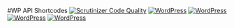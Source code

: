 #WP API Shortcodes
[![Scrutinizer Code Quality](https://scrutinizer-ci.com/g/hideokamoto/wpapi-shortcodes-and-widgets/badges/quality-score.png?b=master)](https://scrutinizer-ci.com/g/hideokamoto/wpapi-shortcodes-and-widgets/?branch=master)
[![WordPress](https://wordpress.org/plugins/wpapi-shortcode-and-widgets/)](https://img.shields.io/wordpress/plugin/dt/wpapi-shortcodes-and-widgets.svg)
[![WordPress](https://wordpress.org/plugins/wpapi-shortcode-and-widgets/)](https://img.shields.io/wordpress/plugin/v/wpapi-shortcodes-and-widgets.svg)
[![WordPress](https://wordpress.org/plugins/wpapi-shortcode-and-widgets/)](https://img.shields.io/wordpress/v/wpapi-shortcodes-and-widgets.svg)
[![WordPress](https://wordpress.org/plugins/wpapi-shortcode-and-widgets/)](https://img.shields.io/wordpress/plugin/r/wpapi-shortcodes-and-widgets.svg)
